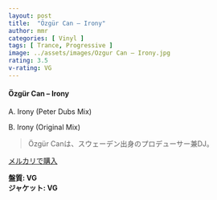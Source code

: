 ```yaml
---
layout: post
title:  "Özgür Can – Irony"
author: mmr
categories: [ Vinyl ]
tags: [ Trance, Progressive ]
image: ../assets/images/Ozgur Can – Irony.jpg
rating: 3.5
v-rating: VG
---
```


#### Özgür Can – Irony

A. Irony (Peter Dubs Mix)

B. Irony (Original Mix)

> Özgür Canは、スウェーデン出身のプロデューサー兼DJ。


[メルカリで購入](https://jp.mercari.com/item/m44499781183)

<div class="mt-4 mb-4 d-flex align-items-center">
<strong class="mr-1">盤質: VG</strong>
</div>
<div class="mt-4 mb-4 d-flex align-items-center">
<strong class="mr-1">ジャケット: VG</strong>
</div>
